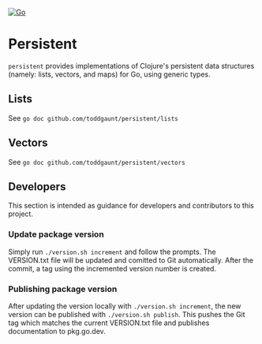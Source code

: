 [![Go](https://github.com/toddgaunt/persistent/actions/workflows/go.yml/badge.svg)](https://github.com/toddgaunt/persistent/actions/workflows/go.yml)

# Persistent

`persistent` provides implementations of Clojure's persistent data structures
(namely: lists, vectors, and maps) for Go, using generic types.

## Lists
See `go doc github.com/toddgaunt/persistent/lists`

## Vectors
See `go doc github.com/toddgaunt/persistent/vectors`

## Developers
This section is intended as guidance for developers and contributors to this
project.
### Update package version
Simply run `./version.sh increment` and follow the prompts. The VERSION.txt
file will be updated and comitted to  Git automatically. After the commit, a
tag using the incremented version number is created.
### Publishing package version
After updating the version locally with `./version.sh increment`, the new version
can be published with `./version.sh publish`. This pushes the Git tag which matches
the current VERSION.txt file and publishes documentation to pkg.go.dev.
